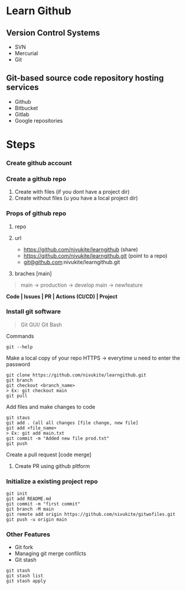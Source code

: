 # Learn Github

## Version Control Systems
- SVN
- Mercurial
- Git

## Git-based source code repository hosting services
- Github
- Bitbucket
- Gitlab
- Google repositories

# Steps

### Create github account

### Create a github repo

1. Create with files (if you dont have a project dir)
2. Create without files (u you have a local project dir)

### Props of github repo

1. repo
2. url
    - https://github.com/nivukite/learngithub (share)
    - https://github.com/nivukite/learngithub.git (point to a repo)
    - git@github.com:nivukite/learngithub.git

3. braches [main]
> main -> production -> develop
> main -> newfeature

**Code | Issues | PR | Actions (CI/CD) | Project**

### Install git software
> Git GUI/ Git Bash

Commands
```
git --help
```
Make a local copy of your repo
HTTPS -> everytime u need to enter the password
```
git clone https://github.com/nivukite/learngithub.git
git branch
git checkout <branch_name>
> Ex: git checkout main
git pull
```

Add files and make changes to code
```
git staus
git add . (all all changes [file change, new file]
git add <file_name>
> Ex: git add main.txt
git commit -m "Added new file prod.txt"
git push

```
Create a pull request [code merge]

1. Create PR using github pltform

### Initialize a existing project repo

```
git init
git add README.md
git commit -m "first commit"
git branch -M main
git remote add origin https://github.com/nivukite/gitwofiles.git
git push -u origin main
```

### Other Features

- Git fork
- Managing git merge confilcts
- Git stash

```
git stash
git stash list
git stash apply

```


